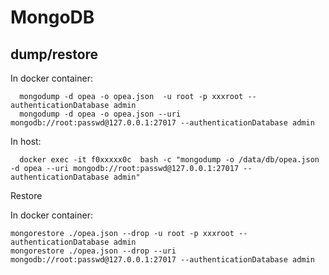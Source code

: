 # MongoDB

## dump/restore

In docker container:

```
  mongodump -d opea -o opea.json  -u root -p xxxroot --authenticationDatabase admin
  mongodump -d opea -o opea.json --uri mongodb://root:passwd@127.0.0.1:27017 --authenticationDatabase admin
```

In host:
```
  docker exec -it f0xxxxx0c  bash -c "mongodump -o /data/db/opea.json -d opea --uri mongodb://root:passwd@127.0.0.1:27017 --authenticationDatabase admin"
```

Restore 

In docker container:

```
mongorestore ./opea.json --drop -u root -p xxxroot --authenticationDatabase admin
mongorestore ./opea.json --drop --uri mongodb://root:passwd@127.0.0.1:27017 --authenticationDatabase admin
```
